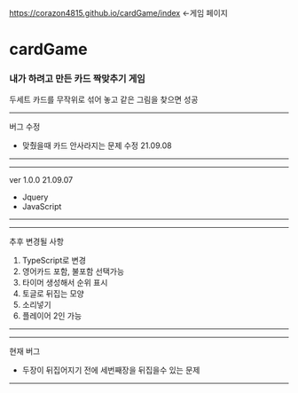 https://corazon4815.github.io/cardGame/index <-게임 페이지

# cardGame

### 내가 하려고 만든 카드 짝맞추기 게임
두세트 카드를 무작위로 섞어 놓고 같은 그림을 찾으면 성공

---------------------------
버그 수정
- 맞췄을때 카드 안사라지는 문제 수정 21.09.08
---------------------------



---------------------------
ver 1.0.0 21.09.07
- Jquery
- JavaScript
---------------------------

---------------------------
추후 변경될 사항
1. TypeScript로 변경
2. 영어카드 포함, 불포함 선택가능
3. 타이머 생성해서 순위 표시
4. 토글로 뒤집는 모양
5. 소리넣기
6. 플레이어 2인 가능 
---------------------------

---------------------------
현재 버그
- 두장이 뒤집어지기 전에 세번째장을 뒤집을수 있는 문제
---------------------------
